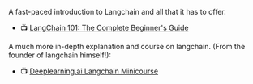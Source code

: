 A fast-paced introduction to Langchain and all that it has to offer.

- 📺 [LangChain 101: The Complete Beginner's Guide](https://www.youtube.com/@edrickdch)

A much more in-depth explanation and course on langchain. (From the founder of langchain himself!): 

- 📺 [Deeplearning.ai Langchain Minicourse](https://learn.deeplearning.ai/langchain)